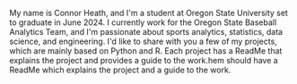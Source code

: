 My name is Connor Heath, and I'm a student at Oregon State University set to graduate in June 2024. I currently work for the Oregon State Baseball Analytics Team, and I'm passionate about sports analytics, statistics, data science, and engineering. I'd like to share with you a few of my projects, which are mainly based on Python and R. Each project has a ReadMe that explains the project and provides a guide to the work.hem should have a ReadMe which explains the project and a guide to the work.
